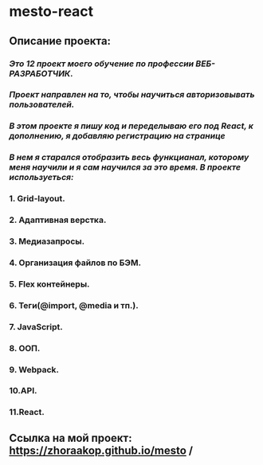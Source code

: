 # mesto-react
## **Описание проекта:**  
### *Это 12 проект моего обучение по профессии ВЕБ-РАЗРАБОТЧИК.*  
### *Проект направлен на то, чтобы научиться авторизовывать пользователей.*  
### *В этом проекте я пишу код и переделываю его под React, к дополнению, я добавляю регистрацию на странице*  
### *В нем я старался отобразить весь функцианал, которому меня научили и я сам научился за это время. В проекте используеться:*  
### 1. Grid-layout.
### 2. Адаптивная верстка.
### 3. Медиазапросы.
### 4. Организация файлов по БЭМ.
### 5. Flex контейнеры.
### 6. Теги(@import, @media и тп.).
### 7. JavaScript.
### 8. ООП.
### 9. Webpack.
### 10.API.
### 11.React.

## Ссылка на мой проект: https://zhoraakop.github.io/mesto /